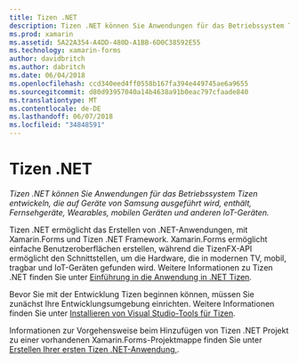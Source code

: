 ```yaml
---
title: Tizen .NET
description: Tizen .NET können Sie Anwendungen für das Betriebssystem Tizen entwickeln, die auf Geräte von Samsung ausgeführt wird, enthält, Fernsehgeräte, Wearables, mobilen Geräten und anderen IoT-Geräten.
ms.prod: xamarin
ms.assetid: 5A22A354-A4DD-480D-A1BB-6D0C38592E55
ms.technology: xamarin-forms
author: davidbritch
ms.author: dabritch
ms.date: 06/04/2018
ms.openlocfilehash: ccd340eed4ff0558b167fa394e449745ae6a9655
ms.sourcegitcommit: d80d93957040a14b4638a91b0eac797cfaade840
ms.translationtype: MT
ms.contentlocale: de-DE
ms.lasthandoff: 06/07/2018
ms.locfileid: "34848591"
---
```

# <a name="tizen-net"></a>Tizen .NET

_Tizen .NET können Sie Anwendungen für das Betriebssystem Tizen entwickeln, die auf Geräte von Samsung ausgeführt wird, enthält, Fernsehgeräte, Wearables, mobilen Geräten und anderen IoT-Geräten._

Tizen .NET ermöglicht das Erstellen von .NET-Anwendungen, mit Xamarin.Forms und Tizen .NET Framework. Xamarin.Forms ermöglicht einfache Benutzeroberflächen erstellen, während die TizenFX-API ermöglicht den Schnittstellen, um die Hardware, die in modernen TV, mobil, tragbar und IoT-Geräten gefunden wird. Weitere Informationen zu Tizen .NET finden Sie unter [Einführung in die Anwendung in .NET Tizen](https://developer.tizen.org/development/training/.net-application).

Bevor Sie mit der Entwicklung Tizen beginnen können, müssen Sie zunächst Ihre Entwicklungsumgebung einrichten. Weitere Informationen finden Sie unter [Installieren von Visual Studio-Tools für Tizen](https://developer.tizen.org/development/visual-studio-tools-tizen/installing-visual-studio-tools-tizen).

Informationen zur Vorgehensweise beim Hinzufügen von Tizen .NET Projekt zu einer vorhandenen Xamarin.Forms-Projektmappe finden Sie unter [Erstellen Ihrer ersten Tizen .NET-Anwendung,](https://developer.tizen.org/development/training/.net-application/creating-your-first-tizen-.net-application).
